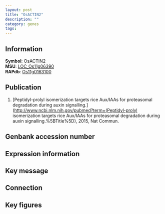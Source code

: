 ```yaml
---
layout: post
title: "OsACTIN2"
description: ""
category: genes
tags: 
---
```


## Information
__Symbol__: OsACTIN2  
__MSU__: [LOC_Os11g06390](http://rice.plantbiology.msu.edu/cgi-bin/ORF_infopage.cgi?orf=LOC_Os11g06390)  
__RAPdb__: [Os11g0163100](http://rapdb.dna.affrc.go.jp/viewer/gbrowse_details/irgsp1?name=Os11g0163100)  

## Publication
1. [Peptidyl-prolyl isomerization targets rice Aux/IAAs for proteasomal degradation during auxin signalling.](http://www.ncbi.nlm.nih.gov/pubmed?term=(Peptidyl-prolyl isomerization targets rice Aux/IAAs for proteasomal degradation during auxin signalling.%5BTitle%5D), 2015, Nat Commun.

## Genbank accession number

## Expression information

## Key message

## Connection

## Key figures


